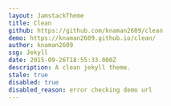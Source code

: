 ```yaml
---
layout: JamstackTheme
title: Clean
github: https://github.com/knaman2609/clean
demo: https://knaman2609.github.io/clean/
author: knaman2609
ssg: Jekyll
date: 2015-09-26T18:55:33.000Z
description: A clean jekyll theme.
stale: true
disabled: true
disabled_reason: error checking demo url
---
```

